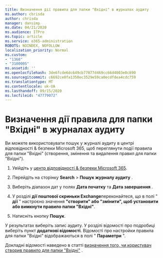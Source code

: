 ```yaml
---
title: Визначення дії правила для папки "Вхідні" в журналах аудиту
ms.author: chrisda
author: chrisda
manager: dansimp
ms.date: 04/21/2020
ms.audience: ITPro
ms.topic: article
ms.service: o365-administration
ROBOTS: NOINDEX, NOFOLLOW
localization_priority: Normal
ms.custom:
- "1368"
- "3100005"
ms.assetid: ''
ms.openlocfilehash: 3de6fcde6dc649cb77077d469cc66d4003e0c890
ms.sourcegitcommit: c6692ce0fa1358ec3529e59ca0ecdfdea4cdc759
ms.translationtype: MT
ms.contentlocale: uk-UA
ms.lasthandoff: 09/15/2020
ms.locfileid: "47779072"
---
```

# <a name="identify-inbox-rule-activity-in-audit-logs"></a>Визначення дії правила для папки "Вхідні" в журналах аудиту

Ви можете використовувати пошук у журналі аудиту в центрі відповідності & безпеки Microsoft 365, щоб переглянути події правила для папки "Вхідні" (створення, змінення та видалення правил для папки "Вхідні").

1. Увійдіть у [центр відповідності & безпеки Microsoft 365](https://protection.office.com/).

2. Перейдіть на сторінку **Search**  >  **Пошук журналу аудиту** .

3. Виберіть діапазон дат у полях **Дата початку** та **Дата завершення** .

4. У розділі **дії поштової скриньки Exchange**переконайтеся, що в полі " **дії** " настроєно значення **"створити" або "змінити", щоб установити або вимкнути правило папки "Вхідні"**.

5. Натисніть кнопку **Пошук**.

У результатах виберіть запис аудиту. У розділі відомості про подробиці виберіть пункт **додаткові відомості**. Відомості про настройки правила для папки "Вхідні" відображаються в полі " **Параметри** ".

Докладні відомості наведено в статті [визначення того, чи користувач створив правило для папки "Вхідні"](https://docs.microsoft.com//office365/securitycompliance/auditing-troubleshooting-scenarios#determining-if-a-user-created-an-inbox-rule) .
